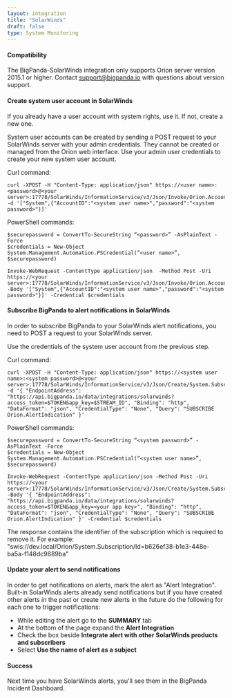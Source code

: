 ```yaml
---
layout: integration 
title: "SolarWinds"
draft: false
type: System Monitoring
---
```


#### Compatibility

The BigPanda-SolarWinds integration only supports Orion server version 2015.1 or higher. Contact [support@bigpanda.io](mailto:support@bigpanda.io?Subject=SolarWinds%integration%help "contact BigPanda support") with questions about version support.

<!-- section-separator -->

#### Create system user account in SolarWinds

If you already have a user account with system rights, use it. If not, create a new one.

System user accounts can be created by sending a POST request to your SolarWinds server with your admin credentials. They cannot be created or managed from the Orion web interface. Use your admin user credentials to create your new system user account.

Curl command:

    curl -XPOST -H "Content-Type: application/json" https://<user name>:<password>@<your server>:17778/SolarWinds/InformationService/v3/Json/Invoke/Orion.Accounts/CreateAccount -d '["System",{"AccountID":"<system user name>","password":"<system password>"}]'

PowerShell commands:

    $securepassword = ConvertTo-SecureString “<password>” -AsPlainText -Force
    $credentials = New-Object System.Management.Automation.PSCredential(“<user name>”, $securepassword)

    Invoke-WebRequest -ContentType application/json  -Method Post -Uri https://<your server>:17778/SolarWinds/InformationService/v3/Json/Invoke/Orion.Accounts/CreateAccount -Body '["System",{"AccountID":"<system user name>","password":"<system password>"}]' -Credential $credentials

<!-- section-separator -->

#### Subscribe BigPanda to alert notifications in SolarWinds

In order to subscribe BigPanda to your SolarWinds alert notifications, you need to POST a request to your SolarWinds server.

Use the credentials of the system user account from the previous step.

Curl command:

    curl -XPOST -H "Content-Type: application/json" https://<system user name>:<system password>@<your server>:17778/SolarWinds/InformationService/v3/Json/Create/System.Subscription -d '{ "EndpointAddress": "https://api.bigpanda.io/data/integrations/solarwinds?access_token=$TOKEN&app_key=$STREAM_ID", "Binding": "http", "DataFormat": "json", "CredentialType": "None", "Query": "SUBSCRIBE Orion.AlertIndication" }'

PowerShell commands:

    $securepassword = ConvertTo-SecureString “<system password>” -AsPlainText -Force
    $credentials = New-Object System.Management.Automation.PSCredential(“<system user name>”, $securepassword)

    Invoke-WebRequest -ContentType application/json -Method Post -Uri https://<your server>:17778/SolarWinds/InformationService/v3/Json/Create/System.Subscription -Body '{ "EndpointAddress": "https://api.bigpanda.io/data/integrations/solarwinds?access_token=$TOKEN&app_key=<your app key>", "Binding": "http", "DataFormat": "json", "CredentialType": "None", "Query": "SUBSCRIBE Orion.AlertIndication" }' -Credential $credentials

The response contains the identifier of the subscription which is required to remove it. For example: "swis://dev.local/Orion/System.Subscription/Id=b626ef38-b1e3-448e-ba5a-f148dc9889ba"

<!-- section-separator -->

#### Update your alert to send notifications

In order to get notifications on alerts, mark the alert as "Alert Integration". Built-in SolarWinds alerts already send notifications but if you have created other alerts in the past or create new alerts in the future do the following for each one to trigger notifications:

* While editing the alert go to the **SUMMARY** tab
* At the bottom of the page expand the **Alert Integration**
* Check the box beside **Integrate alert with other SolarWinds products and subscribers**
* Select **Use the name of alert as a subject**

<!-- section-separator -->

#### Success
Next time you have SolarWinds alerts, you'll see them in the BigPanda Incident Dashboard.

